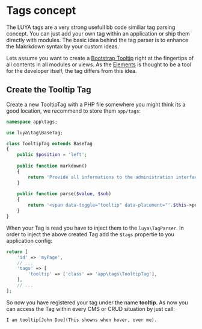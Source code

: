 # Tags concept

The LUYA tags are a very strong usefull bb code similiar tag parsing concept. You can just add your own tag within an application or ship them directly with modules. The basic idea behind the tag parser is to enhance the Makrkdown syntax by your custom ideas.

Lets assume you want to create a [Bootstrap Tooltip](http://getbootstrap.com/javascript/#tooltips) right at the fingertips of all contents in all modules or views. As the [Elements](concept-elements.md) is thought to be a tool for the developer itself, the tag differs from this idea.

## Create the Tooltip Tag

Create a new TooltipTag with a PHP file somewhere you might think its a good location, we recommend to store them `app/tags`:

```php
namespace app\tags;

use luya\tag\BaseTag;

class TooltipTag extends BaseTag
{
    public $position = 'left';
    
    public function markdown()
    {
        return 'Provide all informations to the administration interface, as tags are listed under help section and are visible to all administration users.';
    }
    
    public function parse($value, $sub)
    {
        return '<span data-toggle="tooltip" data-placement="'.$this->position.'" title="'.$sub.'">'.$value.'</span><script>$(document).ready(function(){ $(\'[data-toggle="tooltip"]\').tooltip(); });</script>';
    }
}
```

When your Tag is read you have to inject them to the `luya\TagParser`. In order to inject the above created Tag add the `$tags` propertie to you application config:

```php
return [
    'id' => 'myPage',
    // ...
    'tags' => [
        'tooltip' => ['class' => 'app\tags\TooltipTag'],
    ],
    // ...
];
```

So now you have registered your tag under the name **tooltip**. As now you can access the Tag within every CMS or CRUD situation by just call:

```
I am tooltip[John Doe](This showns when hover, over me).
```